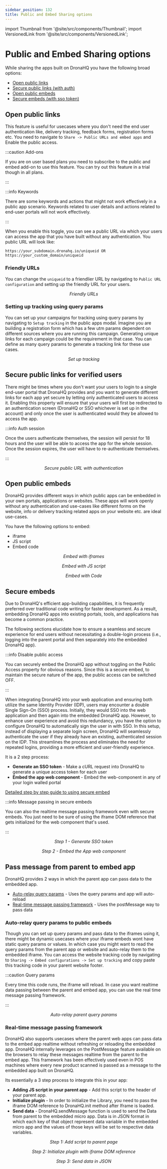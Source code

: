 ```yaml
---
sidebar_position: 132
title: Public and Embed Sharing options
---
```


import Thumbnail from '@site/src/components/Thumbnail';
import VersionedLink from '@site/src/components/VersionedLink';

# Public and Embed Sharing options

While sharing the apps built on DronaHQ you have the following broad options:
- [Open public links](../public-and-embed-sharing-options/#open-public-links)
- [Secure public links (with auth)](../public-and-embed-sharing-options/#secure-public-links-for-verified-users)
- [Open public embeds](../public-and-embed-sharing-options/#open-public-embeds)
- [Secure embeds (with sso token)](../public-and-embed-sharing-options/#secure-embeds)

## Open public links

This feature is useful for usecases where you don't need the end user authentication like, delivery tracking, feedback forms, registration forms etc. You need to navigate to `Share -> Public URLs and embed apps` and Enable the public access.

:::caution Add-ons

If you are on user based plans you need to subscribe to the public and embed add-on to use this feature. You can try out this feature in a trial though in all plans.

:::

:::info Keywords

There are some keywords and actions that might not work effectively in a public app scenario. Keywords related to user details and actions related to end-user portals will not work effectively.

:::

When you enable this toggle, you can see a public URL via which your users can access the app that you have built without any authentication. You public URL will look like: 
```url
https://your_subdomain.dronahq.io/uniqueid OR https://your_custom_domain/uniqueid
```

### Friendly URLs

You can change the `uniqueid` to a friendlier URL by navigating to `Public URL configuration` and setting up the friendly URL for your users.

<figure>
  <Thumbnail src="/img/public-embed/friendly-url.png" alt="Friendly URLs" width='100%'/>
  <figcaption align = "center"><i>Friendly URLs</i></figcaption>
</figure>

### Setting up tracking using query params

You can set up your campaigns for tracking using query params by navigating to `Setup tracking` in the public apps modal. Imagine you are building a registration form which has a few utm params dependent on different sources where you are running this campaign. Generating unique links for each campaign could be the requirement in that case. You can define as many query params to generate a tracking link for these use cases. 

<figure>
  <Thumbnail src="/img/public-embed/setup-tracking.png" alt="Set up tracking" width='100%'/>
  <figcaption align = "center"><i>Set up tracking</i></figcaption>
</figure>

## Secure public links for verified users

There might be times where you don't want your users to login to a single end-user portal that DronaHQ provides and you want to generate different links for each app yet secure by letting only authenticated users to access it. Enabling this property will ensure that your users will first be redirected to an authentication screen (DronaHQ or SSO whichever is set up in the account) and only once the user is authenticated would they be allowed to access the app.

:::info Auth session

Once the users authenticate themselves, the session will persist for 18 hours and the user will be able to access the app for the whole session. Once the session expires, the user will have to re-authenticate themselves.

:::

<figure>
  <Thumbnail src="/img/public-embed/auth-public-url.png" alt="Public URL with auth" width='100%'/>
  <figcaption align = "center"><i>Secure public URL with authentication</i></figcaption>
</figure>

## Open public embeds

DronaHQ provides different ways in which public apps can be embedded in your own portals, applications or websites. These apps will work openly without any authentication and use-cases like different forms on the website, info or delivery tracking related apps on your website etc. are ideal use-cases.

You have the following options to embed:
- iframe 
- JS script 
- Embed code

<figure>
  <Thumbnail src="/img/public-embed/iframe-embed.png" alt="iframe embed" width='100%'/>
  <figcaption align = "center"><i>Embed with iframes</i></figcaption>
</figure>

<figure>
  <Thumbnail src="/img/public-embed/js-embed.png" alt="JS embed" width='100%'/>
  <figcaption align = "center"><i>Embed with JS script</i></figcaption>
</figure>

<figure>
  <Thumbnail src="/img/public-embed/code-embed.png" alt="Code embed" width='100%'/>
  <figcaption align = "center"><i>Embed with Code</i></figcaption>
</figure>



## Secure embeds

Due to DronaHQ's efficient app-building capabilities, it is frequently preferred over traditional code writing for faster development. As a result, embedding DronaHQ apps into existing portals, tools, and applications has become a common practice.

The following sections elucidate how to ensure a seamless and secure experience for end users without necessitating a double-login process (i.e., logging into the parent portal and then separately into the embedded DronaHQ app).

:::info Disable public access

You can securely embed the DronaHQ app without toggling on the Public Access property for obvious reasons. Since this is a secure embed, to maintain the secure nature of the app, the public access can be switched OFF.

:::

When integrating DronaHQ into your web application and ensuring both utilize the same Identity Provider (IDP), users may encounter a double Single Sign-On (SSO) process. Initially, they would SSO into the web application and then again into the embedded DronaHQ app. However, to enhance user experience and avoid this redundancy, you have the option to configure DronaHQ to automatically sign the user in with SSO. In this setup, instead of displaying a separate login screen, DronaHQ will seamlessly authenticate the user if they already have an existing, authenticated session on the IDP. This streamlines the process and eliminates the need for repeated logins, providing a more efficient and user-friendly experience.

It is a 2 step process:
- **Generate an SSO token** - Make a cURL request into DronaHQ to generate a unique access token for each user
- **Embed the app web component** - Embed the web-component in any of your login walled portal

[Detailed step by step guide to using secure embed](../secure-embed)

:::info Message passing in secure embeds

You can also the realtime message passing framework even with secure embeds. You just need to be sure of using the iframe DOM reference that gets initialized for the web component that's used.

:::

<figure>
  <Thumbnail src="/img/public-embed/step-1-token.png" alt="Token generation" width='100%'/>
  <figcaption align = "center"><i>Step 1 - Generate SSO token</i></figcaption>
</figure>

<figure>
  <Thumbnail src="/img/public-embed/step-2-embed.png" alt="Code embed" width='100%'/>
  <figcaption align = "center"><i>Step 2 - Embed the App web component</i></figcaption>
</figure>

## Pass message from parent to embed app

DronaHQ provides 2 ways in which the parent app can pass data to the embedded app.

- [Auto-relay query params](../public-and-embed-sharing-options/#auto-relay-query-params-to-public-embeds) - Uses the query params and app will auto-reload
- [Real-time message passing framework](../public-and-embed-sharing-options/#real-time-message-passing-framework) - Uses the postMessage way to pass data

### Auto-relay query params to public embeds 

Though you can set up query params and pass data to the iframes using it, there might be dynamic usecases where your iframe embeds wont have static query params or values. In which case you might want to read the query params from the parent app or website and auto-relay them to the embedded iframe. You can access the website tracking code by navigating to `Sharing -> Embed configurations -> Set up tracking` and copy paste this tracking code in your parent website footer. 

:::caution Query params

Every time this code runs, the iframe will reload. In case you want realtime data passing between the parent and embed app, you can use the real time message passing framework. 

:::

<figure>
  <Thumbnail src="/img/public-embed/auto-relay-params.png" alt="Auto relay params" width='100%'/>
  <figcaption align = "center"><i>Auto-relay parent query params</i></figcaption>
</figure>

### Real-time message passing framework

DronaHQ also supports usecases where the parent web apps can pass data to the embed app realtime without refreshing or reloading the embedded app. DronaHQ internally leverages on the PostMessage feature available on the browsers to relay these messages realtime from the parent to the embed app. This framework has been effectively used even in POS machines where every new product scanned is passed as a message to the embedded app built on DronaHQ.

Its essentially a 3 step process to integrate this in your app:
- **Adding JS script in your parent app** - Add this script to the header of your parent app.
- **Initialize plugin** - In order to initialize the Library, you need to pass the iframe DOM reference to DronaHQ.init method after Iframe is loaded.
- **Send data** - DronaHQ.sendMessage function is used to send the Data from parent to the embedded micro app. Data is in JSON format in which each key of that object represent data variable in the embedded micro app and the values of those keys will be set to respective data variables.

<figure>
  <Thumbnail src="/img/public-embed/add-script.png" alt="add script" width='100%'/>
  <figcaption align = "center"><i>Step 1: Add script to parent page</i></figcaption>
</figure>

<figure>
  <Thumbnail src="/img/public-embed/initialize-plugin.png" alt="Initialize plugin" width='100%'/>
  <figcaption align = "center"><i>Step 2: Initialize plugin with iframe DOM reference</i></figcaption>
</figure>

<figure>
  <Thumbnail src="/img/public-embed/send-data.png" alt="Send data" width='100%'/>
  <figcaption align = "center"><i>Step 3: Send data in JSON</i></figcaption>
</figure>